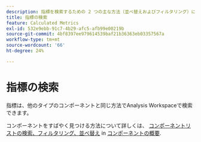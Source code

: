 ```yaml
---
description: 指標を検索するための 2 つの主な方法（並べ替えおよびフィルタリング）について説明します。
title: 指標の検索
feature: Calculated Metrics
exl-id: 532e9ebb-91c7-4b29-afc5-afb99e00219b
source-git-commit: 4bf8397ee979614539baf21b36363eb03357567a
workflow-type: tm+mt
source-wordcount: '66'
ht-degree: 24%

---
```


# 指標の検索

指標は、他のタイプのコンポーネントと同じ方法でAnalysis Workspaceで検索できます。

コンポーネントをすばやく見つける方法について詳しくは、 [コンポーネントリストの検索、フィルタリング、並べ替え](https://experienceleague.adobe.com/docs/analytics/analyze/analysis-workspace/components/analysis-workspace-components.html?lang=en#search%2C-filter%2C-and-sort-the-component-list) in [コンポーネントの概要](/help/analyze/analysis-workspace/components/analysis-workspace-components.md).

